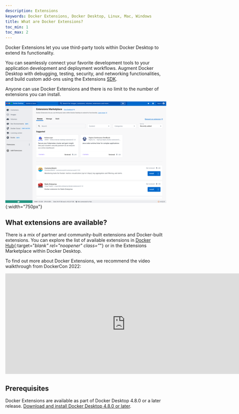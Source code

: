 ```yaml
---
description: Extensions
keywords: Docker Extensions, Docker Desktop, Linux, Mac, Windows
title: What are Docker Extensions?
toc_min: 1
toc_max: 2
---
```


Docker Extensions let you use third-party tools within Docker Desktop to extend its functionality.

You can seamlessly connect your favorite development tools to your application development and deployment workflows. Augment Docker Desktop with debugging, testing, security, and networking functionalities, and build custom add-ons using the Extensions [SDK](../extensions-sdk/index.md).

Anyone can use Docker Extensions and there is no limit to the number of extensions you can install.

![Extensions Marketplace](../../assets/images/extensions4.22.png){:width="750px"}

## What extensions are available?

There is a mix of partner and community-built extensions and Docker-built extensions.
You can explore the list of available extensions in [Docker Hub](https://hub.docker.com/search?q=&type=extension){:target="_blank" rel="noopener" class="_"} or in the Extensions Marketplace within Docker Desktop.

To find out more about Docker Extensions, we recommend the video walkthrough from DockerCon 2022:

<iframe width="750" height="315" src="https://www.youtube.com/embed/3rAGXS8pszQ" title="YouTube video player" frameborder="0" allow="accelerometer; autoplay; clipboard-write; encrypted-media; gyroscope; picture-in-picture" allowfullscreen></iframe>

## Prerequisites

Docker Extensions are available as part of Docker Desktop 4.8.0 or a later release. [Download and install Docker Desktop 4.8.0 or later](../release-notes.md).
